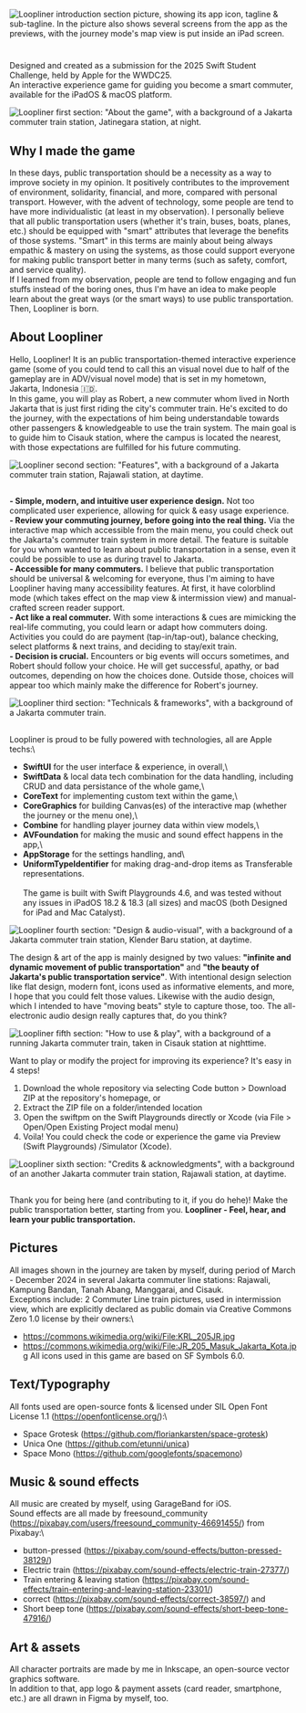 ![Loopliner introduction section picture, showing its app icon, tagline & sub-tagline. In the picture also shows several screens from the app as the previews, with the journey mode's map view is put inside an iPad screen.](https://github.com/lonard2/Loopliner/blob/main/README%20Assets/Loopliner%20intro.png)

#
Designed and created as a submission for the 2025 Swift Student Challenge, held by Apple for the WWDC25.\
An interactive experience game for guiding you become a smart commuter, available for the iPadOS & macOS platform.

![Loopliner first section: "About the game", with a background of a Jakarta commuter train station, Jatinegara station, at night.](https://github.com/lonard2/Loopliner/blob/main/README%20Assets/Section%201.png)
## Why I made the game
In these days, public transportation should be a necessity as a way to improve society in my opinion. It positively contributes to the improvement of environment, solidarity, financial, and more, compared with personal transport. However, with the advent of technology, some people are tend to have more individualistic (at least in my observation). I personally believe that all public transportation users (whether it's train, buses, boats, planes, etc.) should be equipped with "smart" attributes that leverage the benefits of those systems. "Smart" in this terms are mainly about being always empathic & mastery on using the systems, as those could support everyone for making public transport better in many terms (such as safety, comfort, and service quality).\
If I learned from my observation, people are tend to follow engaging and fun stuffs instead of the boring ones, thus I'm have an idea to make people learn about the great ways (or the smart ways) to use public transportation. Then, Loopliner is born.

## About Loopliner
Hello, Loopliner! It is an public transportation-themed interactive experience game (some of you could tend to call this an visual novel due to half of the gameplay are in ADV/visual novel mode) that is set in my hometown, Jakarta, Indonesia 🇮🇩.\
In this game, you will play as Robert, a new commuter whom lived in North Jakarta that is just first riding the city's commuter train. He's excited to do the journey, with the expectations of him being understandable towards other passengers & knowledgeable to use the train system. The main goal is to guide him to Cisauk station, where the campus is located the nearest, with those expectations are fulfilled for his future commuting.

![Loopliner second section: "Features", with a background of a Jakarta commuter train station, Rajawali station, at daytime.](https://github.com/lonard2/Loopliner/blob/main/README%20Assets/Section%202.png)
##
**- Simple, modern, and intuitive user experience design.** Not too complicated user experience, allowing for quick & easy usage experience.\
**- Review your commuting journey, before going into the real thing.** Via the interactive map which accessible from the main menu, you could check out the Jakarta's commuter train system in more detail. The feature is suitable for you whom wanted to learn about public transportation in a sense, even it could be possible to use as during travel to Jakarta.\
**- Accessible for many commuters.** I believe that public transportation should be universal & welcoming for everyone, thus I'm aiming to have Loopliner having many accessibility features. At first, it have colorblind mode (which takes effect on the map view & intermission view) and manual-crafted screen reader support.\
**- Act like a real commuter.** With some interactions & cues are mimicking the real-life commuting, you could learn or adapt how commuters doing. Activities you could do are payment (tap-in/tap-out), balance checking, select platforms & next trains, and deciding to stay/exit train.\
**- Decision is crucial.** Encounters or big events will occurs sometimes, and Robert should follow your choice. He will get successful, apathy, or bad outcomes, depending on how the choices done. Outside those, choices will appear too which mainly make the difference for Robert's journey.

![Loopliner third section: "Technicals & frameworks", with a background of a Jakarta commuter train.](https://github.com/lonard2/Loopliner/blob/main/README%20Assets/Section%203.png)
##
Loopliner is proud to be fully powered with technologies, all are Apple techs:\
- **SwiftUI** for the user interface & experience, in overall,\
- **SwiftData** & local data tech combination for the data handling, including CRUD and data persistance of the whole game,\
- **CoreText** for implementing custom text within the game,\
- **CoreGraphics** for building Canvas(es) of the interactive map (whether the journey or the menu one),\
- **Combine** for handling player journey data within view models,\
- **AVFoundation** for making the music and sound effect happens in the app,\
- **AppStorage** for the settings handling, and\
- **UniformTypeIdentifier** for making drag-and-drop items as Transferable representations.\
\
The game is built with Swift Playgrounds 4.6, and was tested without any issues in iPadOS 18.2 & 18.3 (all sizes) and macOS (both Designed for iPad and Mac Catalyst).

![Loopliner fourth section: "Design & audio-visual", with a background of a Jakarta commuter train station, Klender Baru station, at daytime.](https://github.com/lonard2/Loopliner/blob/main/README%20Assets/Section%204.png)

The design & art of the app is mainly designed by two values: **"infinite and dynamic movement of public transportation"** and **"the beauty of Jakarta's public transportation service"**. 
With intentional design selection like flat design, modern font, icons used as informative elements, and more, I hope that you could felt those values. Likewise with the audio design, which I intended to have "moving beats" style to capture those, too. The all-electronic audio design really captures that, do you think?

![Loopliner fifth section: "How to use & play", with a background of a running Jakarta commuter train, taken in Cisauk station at nighttime.](https://github.com/lonard2/Loopliner/blob/main/README%20Assets/Section%206.png)

Want to play or modify the project for improving its experience? It's easy in 4 steps!

1. Download the whole repository via selecting Code button > Download ZIP at the repository's homepage, or
2. Extract the ZIP file on a folder/intended location
3. Open the swiftpm on the Swift Playgrounds directly or Xcode (via File > Open/Open Existing Project modal menu)
4. Voila! You could check the code or experience the game via Preview (Swift Playgrounds) /Simulator (Xcode).

![Loopliner sixth section: "Credits & acknowledgments", with a background of an another Jakarta commuter train station, Rajawali station, at daytime.](https://github.com/lonard2/Loopliner/blob/main/README%20Assets/Section%205.png)

##
Thank you for being here (and contributing to it, if you do hehe)! Make the public transportation better, starting from you.
**Loopliner - Feel, hear, and learn your public transportation.**

## Pictures
All images shown in the journey are taken by myself,  during period of March - December 2024 in several Jakarta commuter line stations: Rajawali, Kampung Bandan, Tanah Abang, Manggarai, and Cisauk.\
Exceptions include: 2 Commuter Line train pictures, used in intermission view, which are explicitly declared as public domain via Creative Commons Zero 1.0 license by their owners:\
- https://commons.wikimedia.org/wiki/File:KRL_205JR.jpg
- https://commons.wikimedia.org/wiki/File:JR_205_Masuk_Jakarta_Kota.jpg
All icons used in this game are based on SF Symbols 6.0.

## Text/Typography
All fonts used are open-source fonts & licensed under SIL Open Font License 1.1 (https://openfontlicense.org/):\
- Space Grotesk (https://github.com/floriankarsten/space-grotesk)
- Unica One (https://github.com/etunni/unica)
- Space Mono (https://github.com/googlefonts/spacemono)

## Music & sound effects
All music are created by myself, using GarageBand for iOS.\
Sound effects are all made by freesound_community (https://pixabay.com/users/freesound_community-46691455/) from Pixabay:\
- button-pressed (https://pixabay.com/sound-effects/button-pressed-38129/)
- Electric train (https://pixabay.com/sound-effects/electric-train-27377/)
- Train entering & leaving station (https://pixabay.com/sound-effects/train-entering-and-leaving-station-23301/)
- correct (https://pixabay.com/sound-effects/correct-38597/) and
- Short beep tone (https://pixabay.com/sound-effects/short-beep-tone-47916/)

## Art & assets
All character portraits are made by me in Inkscape, an open-source vector graphics software.\
In addition to that, app logo & payment assets (card reader, smartphone, etc.) are all drawn in Figma by myself, too.
